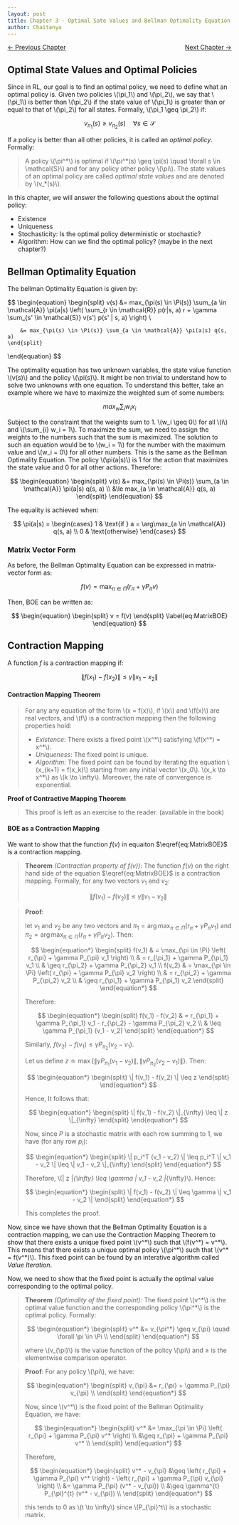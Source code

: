 ```yaml
---
layout: post
title: Chapter 3 - Optimal Sate Values and Bellman Optimality Equation
author: Chaitanya
---
```


<div style="display: flex; justify-content: space-between;">
  <a href="ch2.html">&larr; Previous Chapter</a>
  <span style="margin-left:auto;"></span>
  <a href="ch4.html" style="margin-left:auto;">Next Chapter &rarr;</a>
</div>


## Optimal State Values and Optimal Policies

Since in RL, our goal is to find an optimal policy, we need to define what an optimal policy is. Given two policies \\(\pi_1\\) and \\(\pi_2\\), we say that \\(\pi_1\\) is better than \\(\pi_2\\) if the state value of \\(\pi_1\\) is greater than or equal to that of \\(\pi_2\\) for all states. Formally, \\(\pi_1 \geq \pi_2\\) if:

$$
v_{\pi_1}(s) \geq v_{\pi_2}(s) \quad \forall s \in \mathcal{S}
$$

If a policy is better than all other policies, it is called an *optimal policy*. Formally:

> A policy \\(\pi^\*\\) is optimal if \\(\pi^\*(s) \geq \pi(s) \quad \forall s \in \mathcal{S}\\) and for any policy other policy \\(\pi\\). The state values of an optimal policy are called *optimal state values* and are denoted by \\(v_*(s)\\).

In this chapter, we will answer the following questions about the optimal policy:

- Existence
- Uniqueness
- Stochasticity: Is the optimal policy deterministic or stochastic?
- Algorithm: How can we find the optimal policy? (maybe in the next chapter?)

## Bellman Optimality Equation

The bellman Optimality Equation is given by:

$$
\begin{equation}
    \begin{split}
        v(s) &= max_{\pi(s) \in \Pi(s)} \sum_{a \in \mathcal{A}} \pi(a|s) \left( \sum_{r \in \mathcal{R}} p(r|s, a) r + \gamma \sum_{s' \in \mathcal{S}} v(s') p(s' | s, a) \right) \\

        &= max_{\pi(s) \in \Pi(s)} \sum_{a \in \mathcal{A}} \pi(a|s) q(s, a)
    \end{split}
\end{equation}
$$

The optimality equation has two unknown variables, the state value function \\(v(s)\\) and the policy \\(\pi(s)\\). It might be non trivial to understand how to solve two unknowns with one equation. To understand this better, take an example where we have to maximize the weighted sum of some numbers:

$$
max_{w} \sum_{i} w_i x_i
$$

Subject to the constraint that the weights sum to 1. \\(w_i \geq 0\\) for all \\(i\\) and \\(\sum_{i} w_i = 1\\). To maximize the sum, we need to assign the weights to the numbers such that the sum is maximized. The solution to such an equation would be to \\(w_i = 1\\) for the number with the maximum value and \\(w_i = 0\\) for all other numbers. This is the same as the Bellman Optimality Equation. The policy \\(\pi(a\|s)\\) is 1 for the action that maximizes the state value and 0 for all other actions. Therefore:

$$
\begin{equation}
    \begin{split}
        v(s) &= max_{\pi(s) \in \Pi(s)} \sum_{a \in \mathcal{A}} \pi(a|s) q(s, a) \\
        &\le max_{a \in \mathcal{A}} q(s, a)
    \end{split}
\end{equation}
$$

The equality is achieved when:

$$
\pi(a|s) = \begin{cases}
    1 & \text{if } a = \arg\max_{a \in \mathcal{A}} q(s, a) \\
    0 & \text{otherwise}
\end{cases}
$$

### Matrix Vector Form

As before, the Bellman Optimality Equation can be expressed in matrix-vector form as:

$$
f(v) = \max_{\pi \in \Pi} \left( r_{\pi} + \gamma P_{\pi} v \right)
$$

Then, BOE can be written as:

$$
    \begin{equation}
    \begin{split}
        v = f(v)
    \end{split}
    \label{eq:MatrixBOE}
    \end{equation}
$$

## Contraction Mapping

A function $f$ is a contraction mapping if:

$$
\| f(x_1) - f(x_2) \| \leq \gamma \| x_1 - x_2 \|
$$

#### Contraction Mapping Theorem

> For any any equation of the form \\(x = f(x)\\), if \\(x\\) and \\(f(x)\\) are real vectors, and \\(f\\) is a contraction mapping then the following properties hold:
>
> - _Existence_: There exists a fixed point \\(x^\*\\) satisfying \\(f(x^\*) = x^\*\\).
> - _Uniqueness_: The fixed point is unique.
> - _Algorithm_: The fixed point can be found by iterating the equation \\(x_{k+1} = f(x_k)\\) starting from any initial vector \\(x_0\\). \\(x_k \to x^\*\\) as \\(k \to \infty\\). Moreover, the rate of convergence is exponential.

**Proof of Contractive Mapping Theorem**

> This proof is left as an exercise to the reader. (available in the book)


#### BOE as a Contraction Mapping

We want to show that the function $f(v)$ in equaiton $\eqref{eq:MatrixBOE}$ is a contraction mapping. 

> **Theorem** _(Contraction property of $f(v)$)_: The function $f(v)$ on the right hand side of the equation $\eqref{eq:MatrixBOE}$ is a contraction mapping. Formally, for any two vectors $v_1$ and $v_2$:
>
>$$
\| f(v_1) - f(v_2) \| \leq \gamma \| v_1 - v_2 \|
>$$

> **Proof**:
>
> let $v_1$ and $v_2$ be any two vectors and $\pi_1 = \arg\max_{\pi \in \Pi} \left( r_{\pi} + \gamma P_{\pi} v_1 \right)$ and $\pi_2 = \arg\max_{\pi \in \Pi} \left( r_{\pi} + \gamma P_{\pi} v_2 \right)$. Then:
>
>$$
\begin{equation*}
\begin{split}
    f(v_1) & = \max_{\pi \in \Pi} \left( r_{\pi} + \gamma P_{\pi} v_1 \right) \\
    & = r_{\pi_1} + \gamma P_{\pi_1} v_1 \\
    & \geq r_{\pi_2} + \gamma P_{\pi_2} v_1 \\
    f(v_2) & = \max_{\pi \in \Pi} \left( r_{\pi} + \gamma P_{\pi} v_2 \right) \\
    & = r_{\pi_2} + \gamma P_{\pi_2} v_2 \\
    & \geq r_{\pi_1} + \gamma P_{\pi_1} v_2
\end{split}
\end{equation*}
>$$
>
> Therefore:
>
>$$
\begin{equation*}
\begin{split}
    f(v_1) - f(v_2)  & = r_{\pi_1} + \gamma P_{\pi_1} v_1 - r_{\pi_2} - \gamma P_{\pi_2} v_2 \\
    & \leq \gamma P_{\pi_1} (v_1 - v_2)
\end{split}
\end{equation*}
>$$
>
> Similarly, $f(v_2) - f(v_1) \leq \gamma P_{\pi_2} (v_2 - v_1)$.
>
> Let us define $z \doteq \max\{\| \gamma P_{\pi_1} (v_1 - v_2) \|, \| \gamma P_{\pi_2} (v_2 - v_1) \|\}$. Then:
>
>$$
\begin{equation*}
\begin{split}
    \| f(v_1) - f(v_2) \| \leq z
\end{split}
\end{equation*}
>$$
>
> Hence, It follows that:
>
>$$
\begin{equation*}
\begin{split}
    \| f(v_1) - f(v_2) \|_{\infty} \leq \| z \|_{\infty} 
\end{split}
\end{equation*}
>$$
>
> Now, since $P$  is a stochastic matrix with each row summing to 1, we have (for any row $p_i$):
>
>$$
\begin{equation*}
\begin{split}
    \| p_i^T (v_1 - v_2) \| \leq p_i^T \| v_1 - v_2 \| \leq \| v_1 - v_2 \|_{\infty}
\end{split}
\end{equation*}
>$$
>
> Therefore, \\(\| z \|_{\infty} \leq \gamma \| v_1 - v_2 \|_{\infty}\\). Hence:
>
>$$
\begin{equation*}
\begin{split}
    \| f(v_1) - f(v_2) \| \leq \gamma \| v_1 - v_2 \|
\end{split}
\end{equation*}
>$$
>
> This completes the proof.

Now, since we have shown that the Bellman Optimality Equation is a contraction mapping, we can use the Contraction Mapping Theorem to show that there exists a unique fixed point \\(v^\*\\) such that \\(f(v^\*) = v^\*\\). This means that there exists a unique optimal policy \\(\pi^\*\\) such that \\(v^\* = f(v^\*)\\). This fixed point can be found by an interative algorithm called *Value Iteration*.

Now, we need to show that the fixed point is actually the optimal value corresponding to the optimal policy.

> **Theorem** _(Optimality of the fixed point)_: The fixed point \\(v^\*\\) is the optimal value function and the corresponding policy \\(\pi^\*\\) is the optimal policy. Formally:
>
>$$
\begin{equation*}
\begin{split}
    v^* &= v_{\pi^*} \geq v_{\pi} \quad \forall \pi \in \Pi \\
\end{split}
\end{equation*}
>$$
>
> where \\(v_{\pi}\\) is the value function of the policy \\(\pi\\) and $\geq$ is the elementwise comparison operator.

> **Proof**:
> For any policy \\(\pi\\), we have:
>
>$$
\begin{equation*}
\begin{split}
    v_{\pi} &= r_{\pi} + \gamma P_{\pi} v_{\pi} \\
\end{split}
\end{equation*}
>$$
>
> Now, since \\(v^\*\\) is the fixed point of the Bellman Optimality Equation, we have:
>
>$$
\begin{equation*}
\begin{split}
    v^* &= \max_{\pi \in \Pi} \left( r_{\pi} + \gamma P_{\pi} v^* \right) \\
    &\geq r_{\pi} + \gamma P_{\pi} v^* \\
\end{split}
\end{equation*}
>$$
>
> Therefore,
>
>$$
\begin{equation*}
\begin{split}
    v^* - v_{\pi} &\geq \left( r_{\pi} + \gamma P_{\pi} v^* \right) - \left( r_{\pi} + \gamma P_{\pi} v_{\pi} \right) \\
    &= \gamma P_{\pi} (v^* - v_{\pi}) \\
    &\geq \gamma^{t} P_{\pi}^{t} (v^* - v_{\pi}) \\
\end{split}
\end{equation*}
>$$
>
> this tends to 0 as \\(t \to \infty\\) since \\(P_{\pi}^t\\) is a stochastic matrix.

